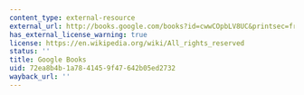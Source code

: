 ```yaml
---
content_type: external-resource
external_url: http://books.google.com/books?id=cwwCOpbLV8UC&printsec=frontcover
has_external_license_warning: true
license: https://en.wikipedia.org/wiki/All_rights_reserved
status: ''
title: Google Books
uid: 72ea8b4b-1a78-4145-9f47-642b05ed2732
wayback_url: ''
---
```

